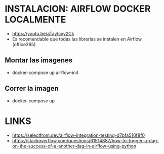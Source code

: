 # INSTALACION: AIRFLOW DOCKER LOCALMENTE

- https://youtu.be/aTaytcxy2Ck
- Es recomendable que todas las librerias se instalen en Airflow (office365)

## Montar las imagenes

- docker-compose up airflow-init

## Correr la imagen

- docker-compose up

# LINKS

- https://selectfrom.dev/airflow-integration-testing-d7bfa510f8f0
- https://stackoverflow.com/questions/61514887/how-to-trigger-a-dag-on-the-success-of-a-another-dag-in-airflow-using-python
